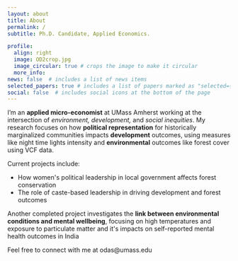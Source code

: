 ```yaml
---
layout: about
title: About
permalink: /
subtitle: Ph.D. Candidate, Applied Economics.

profile:
  align: right
  image: OD2crop.jpg
  image_circular: true # crops the image to make it circular
  more_info:
news: false  # includes a list of news items
selected_papers: true # includes a list of papers marked as "selected={true}"
social: false  # includes social icons at the bottom of the page
---
```


<section>
  <p>I’m an <strong>applied micro-economist</strong> at UMass Amherst working at the intersection of <em>environment, development,</em> and <em>social inequities</em>. My research focuses on how <strong>political representation</strong> for historically marginalized communities impacts <strong>development</strong> outcomes, using measures like night time lights intensity and <strong>environmental</strong> outcomes like forest cover using VCF data.
  </p>

  <p>Current projects include:</p>
  <ul>
    <li>How women's political leadership in local government affects forest conservation</li>
    <li>The role of caste-based leadership in driving development and forest outcomes</li>
  </ul>

  <p> Another completed project investigates the <strong>link between environmental conditions and mental wellbeing</strong>, focusing on high temperatures and exposure to particulate matter and it's impacts on self-reported mental health outcomes in India</p>

  <p>Feel free to connect with me at odas@umass.edu</p>

</section>
